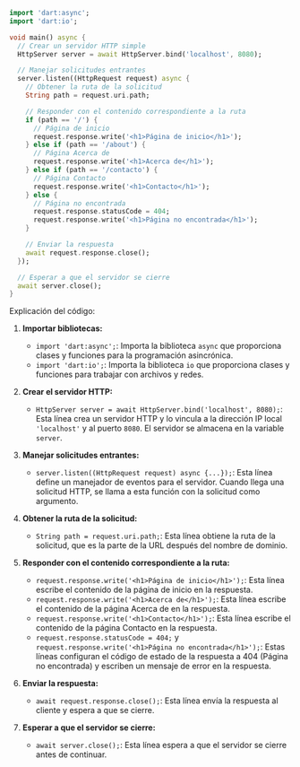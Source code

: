 ```dart
import 'dart:async';
import 'dart:io';

void main() async {
  // Crear un servidor HTTP simple
  HttpServer server = await HttpServer.bind('localhost', 8080);

  // Manejar solicitudes entrantes
  server.listen((HttpRequest request) async {
    // Obtener la ruta de la solicitud
    String path = request.uri.path;

    // Responder con el contenido correspondiente a la ruta
    if (path == '/') {
      // Página de inicio
      request.response.write('<h1>Página de inicio</h1>');
    } else if (path == '/about') {
      // Página Acerca de
      request.response.write('<h1>Acerca de</h1>');
    } else if (path == '/contacto') {
      // Página Contacto
      request.response.write('<h1>Contacto</h1>');
    } else {
      // Página no encontrada
      request.response.statusCode = 404;
      request.response.write('<h1>Página no encontrada</h1>');
    }

    // Enviar la respuesta
    await request.response.close();
  });

  // Esperar a que el servidor se cierre
  await server.close();
}
```

Explicación del código:

1. **Importar bibliotecas:**

   - `import 'dart:async';`: Importa la biblioteca `async` que proporciona clases y funciones para la programación asincrónica.
   - `import 'dart:io';`: Importa la biblioteca `io` que proporciona clases y funciones para trabajar con archivos y redes.

2. **Crear el servidor HTTP:**

   - `HttpServer server = await HttpServer.bind('localhost', 8080);`: Esta línea crea un servidor HTTP y lo vincula a la dirección IP local `'localhost'` y al puerto `8080`. El servidor se almacena en la variable `server`.

3. **Manejar solicitudes entrantes:**

   - `server.listen((HttpRequest request) async {...});`: Esta línea define un manejador de eventos para el servidor. Cuando llega una solicitud HTTP, se llama a esta función con la solicitud como argumento.

4. **Obtener la ruta de la solicitud:**

   - `String path = request.uri.path;`: Esta línea obtiene la ruta de la solicitud, que es la parte de la URL después del nombre de dominio.

5. **Responder con el contenido correspondiente a la ruta:**

   - `request.response.write('<h1>Página de inicio</h1>');`: Esta línea escribe el contenido de la página de inicio en la respuesta.
   - `request.response.write('<h1>Acerca de</h1>');`: Esta línea escribe el contenido de la página Acerca de en la respuesta.
   - `request.response.write('<h1>Contacto</h1>');`: Esta línea escribe el contenido de la página Contacto en la respuesta.
   - `request.response.statusCode = 404;` y `request.response.write('<h1>Página no encontrada</h1>');`: Estas líneas configuran el código de estado de la respuesta a 404 (Página no encontrada) y escriben un mensaje de error en la respuesta.

6. **Enviar la respuesta:**

   - `await request.response.close();`: Esta línea envía la respuesta al cliente y espera a que se cierre.

7. **Esperar a que el servidor se cierre:**

   - `await server.close();`: Esta línea espera a que el servidor se cierre antes de continuar.